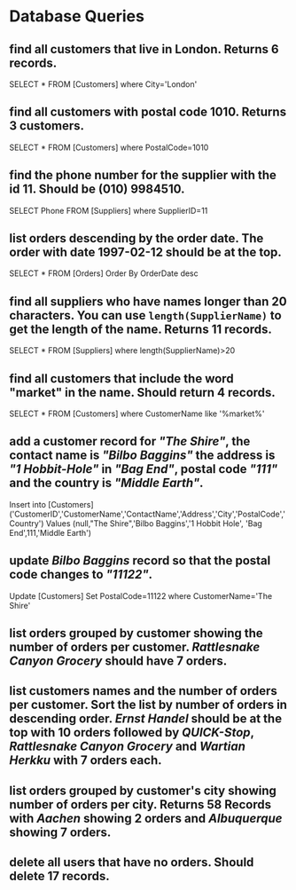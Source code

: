 # Database Queries

## find all customers that live in London. Returns 6 records.
SELECT * FROM [Customers] where City='London'
## find all customers with postal code 1010. Returns 3 customers.
SELECT * FROM [Customers] where PostalCode=1010
## find the phone number for the supplier with the id 11. Should be (010) 9984510.
SELECT Phone FROM [Suppliers] where SupplierID=11
## list orders descending by the order date. The order with date 1997-02-12 should be at the top.
SELECT * FROM [Orders] Order By OrderDate desc
## find all suppliers who have names longer than 20 characters. You can use `length(SupplierName)` to get the length of the name. Returns 11 records.
SELECT * FROM [Suppliers] where length(SupplierName)>20
## find all customers that include the word "market" in the name. Should return 4 records.
SELECT * FROM [Customers] where CustomerName like '%market%'
## add a customer record for _"The Shire"_, the contact name is _"Bilbo Baggins"_ the address is _"1 Hobbit-Hole"_ in _"Bag End"_, postal code _"111"_ and the country is _"Middle Earth"_.
Insert into [Customers] ('CustomerID','CustomerName','ContactName','Address','City','PostalCode','Country') Values (null,"The Shire",'Bilbo Baggins','1 Hobbit Hole', 'Bag End',111,'Middle Earth')
## update _Bilbo Baggins_ record so that the postal code changes to _"11122"_.
Update [Customers] Set PostalCode=11122 where CustomerName='The Shire' 
## list orders grouped by customer showing the number of orders per customer. _Rattlesnake Canyon Grocery_ should have 7 orders.

## list customers names and the number of orders per customer. Sort the list by number of orders in descending order. _Ernst Handel_ should be at the top with 10 orders followed by _QUICK-Stop_, _Rattlesnake Canyon Grocery_ and _Wartian Herkku_ with 7 orders each.

## list orders grouped by customer's city showing number of orders per city. Returns 58 Records with _Aachen_ showing 2 orders and _Albuquerque_ showing 7 orders.

## delete all users that have no orders. Should delete 17 records.

